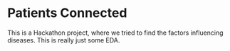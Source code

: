 # Patients Connected 

This is a Hackathon project, where we tried to find the factors influencing
diseases. This is really just some EDA.
